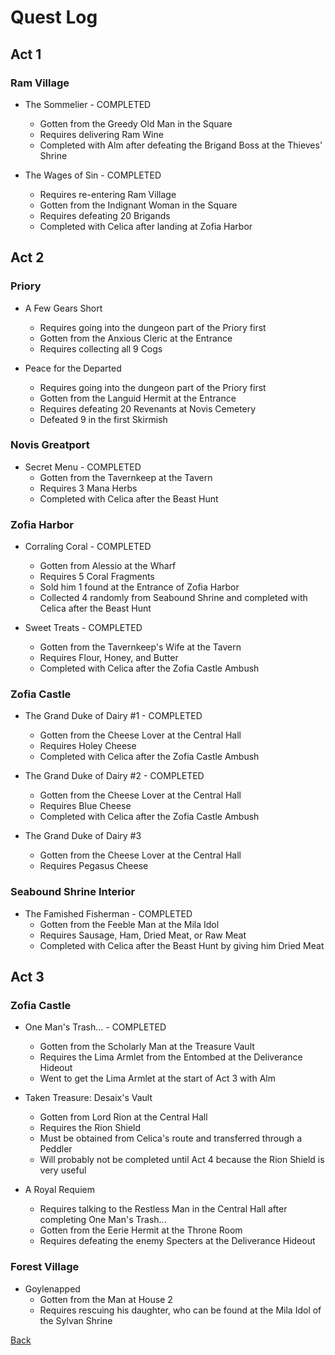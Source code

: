 # Quest Log

## Act 1

### Ram Village

- The Sommelier - COMPLETED
  - Gotten from the Greedy Old Man in the Square
  - Requires delivering Ram Wine
  - Completed with Alm after defeating the Brigand Boss at the Thieves' Shrine

- The Wages of Sin - COMPLETED
  - Requires re-entering Ram Village
  - Gotten from the Indignant Woman in the Square
  - Requires defeating 20 Brigands
  - Completed with Celica after landing at Zofia Harbor

## Act 2

### Priory

- A Few Gears Short
  - Requires going into the dungeon part of the Priory first
  - Gotten from the Anxious Cleric at the Entrance
  - Requires collecting all 9 Cogs

- Peace for the Departed
  - Requires going into the dungeon part of the Priory first
  - Gotten from the Languid Hermit at the Entrance
  - Requires defeating 20 Revenants at Novis Cemetery
  - Defeated 9 in the first Skirmish

### Novis Greatport

- Secret Menu - COMPLETED
  - Gotten from the Tavernkeep at the Tavern
  - Requires 3 Mana Herbs
  - Completed with Celica after the Beast Hunt

### Zofia Harbor

- Corraling Coral - COMPLETED
  - Gotten from Alessio at the Wharf
  - Requires 5 Coral Fragments
  - Sold him 1 found at the Entrance of Zofia Harbor
  - Collected 4 randomly from Seabound Shrine and completed with Celica after the Beast Hunt

- Sweet Treats - COMPLETED
  - Gotten from the Tavernkeep's Wife at the Tavern
  - Requires Flour, Honey, and Butter
  - Completed with Celica after the Zofia Castle Ambush

### Zofia Castle

- The Grand Duke of Dairy #1 - COMPLETED
  - Gotten from the Cheese Lover at the Central Hall
  - Requires Holey Cheese
  - Completed with Celica after the Zofia Castle Ambush

- The Grand Duke of Dairy #2 - COMPLETED
  - Gotten from the Cheese Lover at the Central Hall
  - Requires Blue Cheese
  - Completed with Celica after the Zofia Castle Ambush

- The Grand Duke of Dairy #3
  - Gotten from the Cheese Lover at the Central Hall
  - Requires Pegasus Cheese

### Seabound Shrine Interior

- The Famished Fisherman - COMPLETED
  - Gotten from the Feeble Man at the Mila Idol
  - Requires Sausage, Ham, Dried Meat, or Raw Meat
  - Completed with Celica after the Beast Hunt by giving him Dried Meat

## Act 3

### Zofia Castle

- One Man's Trash... - COMPLETED
  - Gotten from the Scholarly Man at the Treasure Vault
  - Requires the Lima Armlet from the Entombed at the Deliverance Hideout
  - Went to get the Lima Armlet at the start of Act 3 with Alm

- Taken Treasure: Desaix's Vault
  - Gotten from Lord Rion at the Central Hall
  - Requires the Rion Shield
  - Must be obtained from Celica's route and transferred through a Peddler
  - Will probably not be completed until Act 4 because the Rion Shield is very useful

- A Royal Requiem
  - Requires talking to the Restless Man in the Central Hall after completing One Man's Trash...
  - Gotten from the Eerie Hermit at the Throne Room
  - Requires defeating the enemy Specters at the Deliverance Hideout

### Forest Village

- Goylenapped
  - Gotten from the Man at House 2
  - Requires rescuing his daughter, who can be found at the Mila Idol of the Sylvan Shrine

[Back](../README.md)
